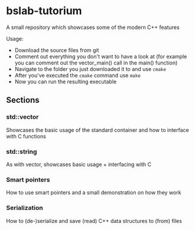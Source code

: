 # bslab-tutorium
A small repository which showcases some of the modern C++ features

Usage:
- Download the source files from git
- Comment out everything you don't want to have a look at (for example you can comment out the vector_main() call in the main() function)
- Navigate to the folder you just downloaded it to and use `cmake`
- After you've executed the `cmake` command use `make` 
- Now you can run the resulting executable 

## Sections

### std::vector
Showcases the basic usage of the standard container and how to interface with C functions

### std::string
As with vector, showcases basic usage + interfacing with C

### Smart pointers
How to use smart pointers and a small demonstration on how they work

### Serialization
How to (de-)serialize and save (read) C++ data structures to (from) files
